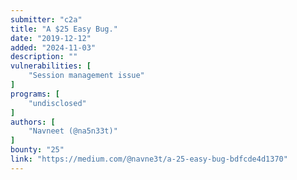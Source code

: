 ```yaml
---
submitter: "c2a"
title: "A $25 Easy Bug."
date: "2019-12-12"
added: "2024-11-03"
description: ""
vulnerabilities: [
    "Session management issue"
]
programs: [
    "undisclosed"
]
authors: [
    "Navneet (@na5n33t)"
]
bounty: "25"
link: "https://medium.com/@navne3t/a-25-easy-bug-bdfcde4d1370"
---
```




